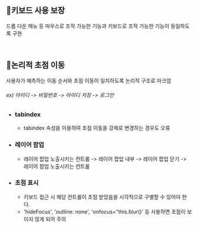 ## 📍키보드 사용 보장
드롭 다운 메뉴 등 마우스로 조작 가능한 기능과 키보드로 조작 가능한 기능이 동일하도록 구현

<br>
  
## 📍논리적 초점 이동
사용자가 예측하는 이동 순서와 초점 이동이 일치하도록 논리적 구조로 마크업
###### ex) 아이디 -> 비밀번호 -> 아이디 저장 -> 로그인

* ### tabindex
  - tabindex 속성을 이용하여 초점 이동을 강제로 변경하는 경우도 오류

* ### 레이어 팝업
  - 레이어 팝업 노출시키는 컨트롤 -> 레이어 팝업 내부 -> 레이어 팝업 닫기 -> 레이어 팝업 노출시키는 컨트롤

* ### 초점 표시
  - 키보드 접근 시 해당 컨트롤이 초점 받았음을 시각적으로 구별할 수 있어야 한다.
  - 'hideFocus', 'outline: none', 'onfocus="this.blur()' 등 사용하면 초점이 보이지 않게 되어 주의
